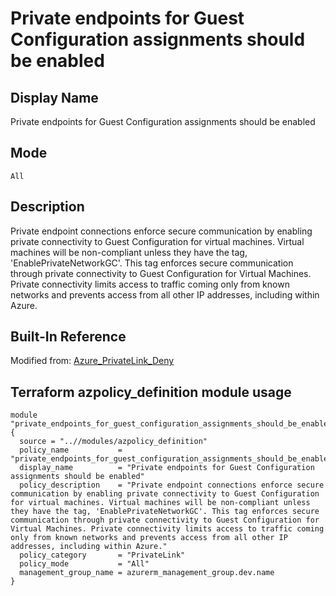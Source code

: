 # Private endpoints for Guest Configuration assignments should be enabled

## Display Name

Private endpoints for Guest Configuration assignments should be enabled

## Mode

`All`

## Description

Private endpoint connections enforce secure communication by enabling private connectivity to Guest Configuration for virtual machines. Virtual machines will be non-compliant unless they have the tag, 'EnablePrivateNetworkGC'. This tag enforces secure communication through private connectivity to Guest Configuration for Virtual Machines. Private connectivity limits access to traffic coming only from known networks and prevents access from all other IP addresses, including within Azure.

## Built-In Reference

Modified from: [Azure_PrivateLink_Deny](https://github.com/Azure/azure-policy/blob/master/built-in-policies/policyDefinitions/Guest%20Configuration/Azure_PrivateLink_Deny.json)

Terraform azpolicy_definition module usage
-----

```hcl
module "private_endpoints_for_guest_configuration_assignments_should_be_enabled" {
  source = "..//modules/azpolicy_definition"
  policy_name           = "private_endpoints_for_guest_configuration_assignments_should_be_enabled"
  display_name          = "Private endpoints for Guest Configuration assignments should be enabled"
  policy_description    = "Private endpoint connections enforce secure communication by enabling private connectivity to Guest Configuration for virtual machines. Virtual machines will be non-compliant unless they have the tag, 'EnablePrivateNetworkGC'. This tag enforces secure communication through private connectivity to Guest Configuration for Virtual Machines. Private connectivity limits access to traffic coming only from known networks and prevents access from all other IP addresses, including within Azure."
  policy_category       = "PrivateLink"
  policy_mode           = "All"
  management_group_name = azurerm_management_group.dev.name
}
```
